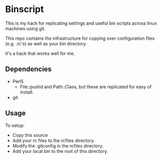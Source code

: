 Binscript
=========

This is my hack for replicating settings and useful bin scripts across
linux machines using git.

This repo contains the infrastructure for copying over configuration files
(e.g. .rc's) as well as your bin directory.

It's a hack that works well for me.

Dependencies
------------
 * Perl5
   * File::pushd and Path::Class, but these are replicated for easy of
     install.
 * git

Usage
-----
To setup:
 * Copy this source
 * Add your rc files to the rcfiles directory.
 * Modify the .gitconfig in the rcfiles directory.
 * Add your local bin to the root of this directory.
